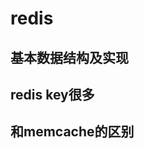 <!--
 * @Author: your name
 * @Date: 2021-08-27 11:07:27
 * @LastEditTime: 2021-08-27 11:31:43
 * @LastEditors: Please set LastEditors
 * @Description: In User Settings Edit
 * @FilePath: /Job/database/redis.md
-->
# redis

## 基本数据结构及实现

## redis key很多

## 和memcache的区别
